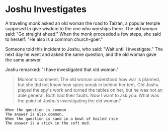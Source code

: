 # Joshu Investigates

A traveling monk asked an old woman the road to Taizan, a popular temple supposed to give wisdom to the one who worships there. The old woman said: "Go straight ahead." When the monk proceeded a few steps, she said to herself: "He also is a common church-goer."

Someone told this incident to Joshu, who said: "Wait until I investigate." The next day he went and asked the same question, and the old woman gave the same answer.

Joshu remarked: "I have investigated that old woman."

> Mumon's comment: The old woman understood how war is planned, but she did not know how spies sneak in behind her tent. Old Joshu played the spy's work and turned the tables on her, but he was not an able general. Both had their faults. Now I want to ask you: What was the point of Joshu's investigating the old woman?

```
When the question is common
The answer is also common.
When the question is sand in a bowl of boiled rice
The answer is a stick in the soft mud.
```
